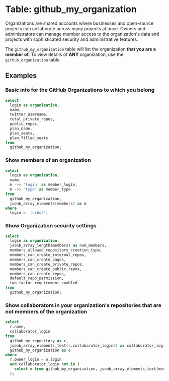# Table: github_my_organization

Organizations are shared accounts where businesses and open-source projects can collaborate across many projects at once. Owners and administrators can manage member access to the organization's data and projects with sophisticated security and administrative features.

The `github_my_organization` table will list the organization **that you are a member of**. To view details of **ANY** organization, use the `github_organization` table.

## Examples

### Basic info for the GitHub Organizations to which you belong

```sql
select
  login as organization,
  name,
  twitter_username,
  total_private_repos,
  public_repos,
  plan_name,
  plan_seats,
  plan_filled_seats
from
  github_my_organization;
```

### Show members of an organization

```sql
select
  login as organization,
  name,
  m ->> 'login' as member_login,
  m ->> 'type' as member_type
from
  github_my_organization,
  jsonb_array_elements(members) as m
where
  login = 'turbot';
```

### Show Organization security settings

```sql
select
  login as organization,
  jsonb_array_length(members) as num_members,
  members_allowed_repository_creation_type,
  members_can_create_internal_repos,
  members_can_create_pages,
  members_can_create_private_repos,
  members_can_create_public_repos,
  members_can_create_repos,
  default_repo_permission,
  two_factor_requirement_enabled
from
  github_my_organization;
```

### Show collaborators in your organization's repositories that are not members of the organization

```sql
select
  r.name,
  collaborator_login
from
  github_my_repository as r,
  jsonb_array_elements_text(r.collaborator_logins) as collaborator_login,
  github_my_organization as o
where
  r.owner_login = o.login
  and collaborator_login not in (
    select m from github_my_organization, jsonb_array_elements_text(member_logins) as m
  );
```
